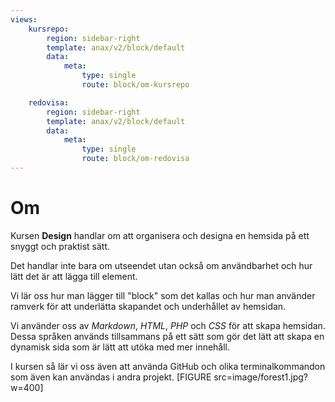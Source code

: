 ```yaml
---
views:
    kursrepo:
        region: sidebar-right
        template: anax/v2/block/default
        data:
            meta:
                type: single
                route: block/om-kursrepo

    redovisa:
        region: sidebar-right
        template: anax/v2/block/default
        data:
            meta:
                type: single
                route: block/om-redovisa
---
```

Om
=========================

Kursen __Design__ handlar om att organisera och designa en hemsida på ett snyggt och praktist sätt.

Det handlar inte bara om utseendet utan också om användbarhet och hur lätt det är att lägga till element.

Vi lär oss hur man lägger till "block" som det kallas och hur man använder ramverk för att underlätta skapandet och underhållet av hemsidan.

Vi använder oss av *Markdown*, *HTML*, *PHP* och *CSS* för att skapa hemsidan. Dessa språken används tillsammans på ett sätt som gör det lätt att skapa en dynamisk sida som är lätt att utöka med mer innehåll.

I kursen så lär vi oss även att använda GitHub och olika terminalkommandon som även kan användas i andra projekt.
[FIGURE src=image/forest1.jpg?w=400]
